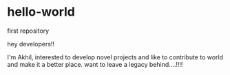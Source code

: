 # hello-world
first repository


hey developers!!

I'm Akhil, interested to develop novel projects and like to contribute to world and make it a better place.
want to leave a legacy behind....!!!!
